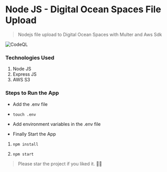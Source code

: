 # Node JS - Digital Ocean Spaces File Upload

> Nodejs file upload to Digital Ocean Spaces with Multer and Aws Sdk

![CodeQL](https://github.com/yashrajpahwa/nodejs-do_spaces-fileupload/workflows/CodeQL/badge.svg)

### Technologies Used

1. Node JS
2. Express JS
3. AWS S3

### Steps to Run the App

- Add the .env file

- `touch .env`

- Add environment variables in the .env file

- Finally Start the App

1. `npm install`

2. `npm start`

> Please star the project if you liked it. 👋🏼
